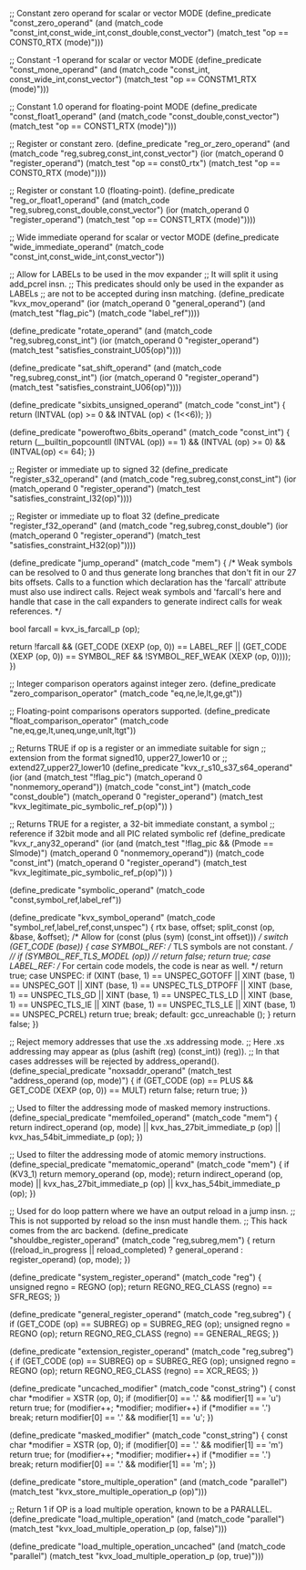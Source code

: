 ;; Constant zero operand for scalar or vector MODE
(define_predicate "const_zero_operand"
  (and (match_code "const_int,const_wide_int,const_double,const_vector")
       (match_test "op == CONST0_RTX (mode)")))

;; Constant -1 operand for scalar or vector MODE
(define_predicate "const_mone_operand"
  (and (match_code "const_int, const_wide_int,const_vector")
       (match_test "op == CONSTM1_RTX (mode)")))

;; Constant 1.0 operand for floating-point MODE
(define_predicate "const_float1_operand"
  (and (match_code "const_double,const_vector")
       (match_test "op == CONST1_RTX (mode)")))

;; Register or constant zero.
(define_predicate "reg_or_zero_operand"
  (and (match_code "reg,subreg,const_int,const_vector")
       (ior (match_operand 0 "register_operand")
            (match_test "op == const0_rtx")
            (match_test "op == CONST0_RTX (mode)"))))

;; Register or constant 1.0 (floating-point).
(define_predicate "reg_or_float1_operand"
  (and (match_code "reg,subreg,const_double,const_vector")
       (ior (match_operand 0 "register_operand")
            (match_test "op == CONST1_RTX (mode)"))))

;; Wide immediate operand for scalar or vector MODE
(define_predicate "wide_immediate_operand"
  (match_code "const_int,const_wide_int,const_vector"))

;; Allow for LABELs to be used in the mov expander
;; It will split it using add_pcrel insn.
;; This predicates should only be used in the expander as LABELs
;; are not to be accepted during insn matching.
(define_predicate "kvx_mov_operand"
 (ior (match_operand 0 "general_operand")
      (and (match_test "flag_pic")
           (match_code "label_ref"))))

(define_predicate "rotate_operand"
 (and (match_code "reg,subreg,const_int")
      (ior (match_operand 0 "register_operand")
           (match_test "satisfies_constraint_U05(op)"))))

(define_predicate "sat_shift_operand"
 (and (match_code "reg,subreg,const_int")
      (ior (match_operand 0 "register_operand")
           (match_test "satisfies_constraint_U06(op)"))))

(define_predicate "sixbits_unsigned_operand"
  (match_code "const_int")
{
  return (INTVAL (op) >= 0 && INTVAL (op) < (1<<6));
})

(define_predicate "poweroftwo_6bits_operand"
  (match_code "const_int")
{
  return (__builtin_popcountll (INTVAL (op)) == 1)
          && (INTVAL (op) >= 0) && (INTVAL(op) <= 64);
})

;; Register or immediate up to signed 32
(define_predicate "register_s32_operand"
 (and (match_code "reg,subreg,const,const_int")
      (ior (match_operand 0 "register_operand")
           (match_test "satisfies_constraint_I32(op)"))))

;; Register or immediate up to float 32
(define_predicate "register_f32_operand"
 (and (match_code "reg,subreg,const_double")
      (ior (match_operand 0 "register_operand")
           (match_test "satisfies_constraint_H32(op)"))))

(define_predicate "jump_operand"
  (match_code "mem")
{
  /* Weak symbols can be resolved to 0 and thus generate long branches that
     don't fit in our 27 bits offsets. Calls to a function which declaration
     has the 'farcall' attribute must also use indirect calls.
     Reject weak symbols and 'farcall's here and handle that case
     in the call expanders to generate indirect calls for weak references. */

  bool farcall = kvx_is_farcall_p (op);

  return  !farcall && (GET_CODE (XEXP (op, 0)) == LABEL_REF
                       || (GET_CODE (XEXP (op, 0)) == SYMBOL_REF
                             && !SYMBOL_REF_WEAK (XEXP (op, 0))));
})

;; Integer comparison operators against integer zero.
(define_predicate "zero_comparison_operator"
  (match_code "eq,ne,le,lt,ge,gt"))

;; Floating-point comparisons operators supported.
(define_predicate "float_comparison_operator"
  (match_code "ne,eq,ge,lt,uneq,unge,unlt,ltgt"))

;; Returns TRUE if op is a register or an immediate suitable for sign
;; extension from the format signed10, upper27_lower10 or
;; extend27_upper27_lower10
(define_predicate "kvx_r_s10_s37_s64_operand"
 (ior (and (match_test "!flag_pic")
           (match_operand 0 "nonmemory_operand"))
      (match_code "const_int")
      (match_code "const_double")
      (match_operand 0 "register_operand")
      (match_test "kvx_legitimate_pic_symbolic_ref_p(op)"))
)

;; Returns TRUE for a register, a 32-bit immediate constant, a symbol
;; reference if 32bit mode and all PIC related symbolic ref
(define_predicate "kvx_r_any32_operand"
  (ior (and (match_test "!flag_pic && (Pmode == SImode)")
            (match_operand 0 "nonmemory_operand"))
       (match_code "const_int")
       (match_operand 0 "register_operand")
       (match_test "kvx_legitimate_pic_symbolic_ref_p(op)"))
 )

(define_predicate "symbolic_operand"
  (match_code "const,symbol_ref,label_ref"))

(define_predicate "kvx_symbol_operand"
  (match_code "symbol_ref,label_ref,const,unspec")
{
  rtx base, offset;
  split_const (op, &base, &offset);
  /* Allow for (const (plus (sym) (const_int offset))) */
  switch (GET_CODE (base))
    {
    case SYMBOL_REF:
      /* TLS symbols are not constant.  */
      // if (SYMBOL_REF_TLS_MODEL (op))
      //   return false;
      return true;
    case LABEL_REF:
      /* For certain code models, the code is near as well.  */
      return true;
    case UNSPEC:
      if (XINT (base, 1) == UNSPEC_GOTOFF
          || XINT (base, 1) == UNSPEC_GOT
          || XINT (base, 1) == UNSPEC_TLS_DTPOFF
          || XINT (base, 1) == UNSPEC_TLS_GD
          || XINT (base, 1) == UNSPEC_TLS_LD
          || XINT (base, 1) == UNSPEC_TLS_IE
          || XINT (base, 1) == UNSPEC_TLS_LE
          || XINT (base, 1) == UNSPEC_PCREL)
          return true;
      break;
    default:
        gcc_unreachable ();
    }
  return false;
})

;; Reject memory addresses that use the .xs addressing mode.
;; Here .xs addressing may appear as (plus (ashift (reg) (const_int)) (reg)).
;; In that cases addresses will be rejected by address_operand().
(define_special_predicate "noxsaddr_operand"
  (match_test "address_operand (op, mode)")
{
  if (GET_CODE (op) == PLUS && GET_CODE (XEXP (op, 0)) == MULT)
    return false;
  return true;
})

;; Used to filter the addressing mode of masked memory instructions.
(define_special_predicate "memfoiled_operand"
  (match_code "mem")
{
  return indirect_operand (op, mode)
         || kvx_has_27bit_immediate_p (op)
         || kvx_has_54bit_immediate_p (op);
})

;; Used to filter the addressing mode of atomic memory instructions.
(define_special_predicate "mematomic_operand"
  (match_code "mem")
{
  if (KV3_1)
    return memory_operand (op, mode);
  return indirect_operand (op, mode)
         || kvx_has_27bit_immediate_p (op)
         || kvx_has_54bit_immediate_p (op);
})

;; Used for do loop pattern where we have an output reload in a jump insn.
;; This is not supported by reload so the insn must handle them.
;; This hack comes from the arc backend.
(define_predicate "shouldbe_register_operand"
  (match_code "reg,subreg,mem")
{
  return ((reload_in_progress || reload_completed)
          ? general_operand : register_operand) (op, mode);
})

(define_predicate "system_register_operand"
  (match_code "reg")
{
  unsigned regno = REGNO (op);
  return REGNO_REG_CLASS (regno) == SFR_REGS;
})

(define_predicate "general_register_operand"
  (match_code "reg,subreg")
{
  if (GET_CODE (op) == SUBREG)
    op = SUBREG_REG (op);
  unsigned regno = REGNO (op);
  return REGNO_REG_CLASS (regno) == GENERAL_REGS;
})

(define_predicate "extension_register_operand"
  (match_code "reg,subreg")
{
  if (GET_CODE (op) == SUBREG)
    op = SUBREG_REG (op);
  unsigned regno = REGNO (op);
  return REGNO_REG_CLASS (regno) == XCR_REGS;
})

(define_predicate "uncached_modifier"
  (match_code "const_string")
{
  const char *modifier = XSTR (op, 0);
  if (modifier[0] == '.' && modifier[1] == 'u')
    return true;
  for (modifier++; *modifier; modifier++)
    if (*modifier == '.') break;
  return modifier[0] == '.' && modifier[1] == 'u';
})

(define_predicate "masked_modifier"
  (match_code "const_string")
{
  const char *modifier = XSTR (op, 0);
  if (modifier[0] == '.' && modifier[1] == 'm')
    return true;
  for (modifier++; *modifier; modifier++)
    if (*modifier == '.') break;
  return modifier[0] == '.' && modifier[1] == 'm';
})

(define_predicate "store_multiple_operation"
  (and (match_code "parallel")
       (match_test "kvx_store_multiple_operation_p (op)")))

;; Return 1 if OP is a load multiple operation, known to be a PARALLEL.
(define_predicate "load_multiple_operation"
  (and (match_code "parallel")
       (match_test "kvx_load_multiple_operation_p (op, false)")))

(define_predicate "load_multiple_operation_uncached"
  (and (match_code "parallel")
       (match_test "kvx_load_multiple_operation_p (op, true)")))

